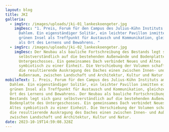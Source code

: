 ```yaml
---
layout: blog
title: JKI
galleria:
  - imgSrc: /images/uploads/jki-01_lankeskoengeter.jpg
    imgDesc: "1. Preis, Forum für den Campus des Julius-Kühn Instituts am Standort
      Dahlem. Ein eigenständiger Solitär, ein leichter Pavillon inmitten einer
      grünen Insel als Treffpunkt für Austausch und Kommunikation, gleichzeitig
      als Ort des Lernens und Bewahrens. "
  - imgSrc: /images/uploads/jki-02_lankeskoengeter.jpg
    imgDesc: Der Neubau als bauliche Fortschreibung des Bestands legt sich ganz
      selbstverständlich auf die bestehenden Außenwände und Bodenplatte des
      Untergeschosses. Ein gemeinsames Dach verbindet Neues und Altes
      symbiotisch zu einer Einheit. Die Verschiebung der Volumen schafft durch
      die resultierende Auskragung des Daches einen zwischen Innen- und
      Außenraum, zwischen Landschaft und Architektur, Kultur und Natur.
mobileText: 1. Preis, Forum für den Campus des Julius-Kühn Instituts am Standort
  Dahlem. Ein eigenständiger Solitär, ein leichter Pavillon inmitten einer
  grünen Insel als Treffpunkt für Austausch und Kommunikation, gleichzeitig als
  Ort des Lernens und Bewahrens. Der Neubau als bauliche Fortschreibung des
  Bestands legt sich ganz selbstverständlich auf die bestehenden Außenwände und
  Bodenplatte des Untergeschosses. Ein gemeinsames Dach verbindet Neues und
  Altes symbiotisch zu einer Einheit. Die Verschiebung der Volumen schafft durch
  die resultierende Auskragung des Daches einen zwischen Innen- und Außenraum,
  zwischen Landschaft und Architektur, Kultur und Natur.
date: 2023-10-19T14:59:08.328Z
---
```


